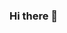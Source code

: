 ### Hi there 👋

<!--
**hyechxn/hyechxn** is a ✨ _special_ ✨ repository because its `README.md` (this file) appears on your GitHub profile.

![Anurag's GitHub stats](https://github-readme-stats.vercel.app/api?hyechxn=anuraghazr&show_icons=true&theme=radical)
-->

